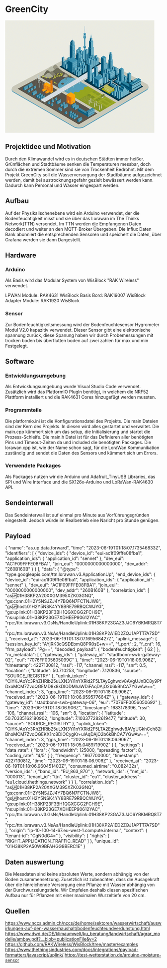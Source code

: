 # GreenCity
![gif](./Image/giphy.gif)

## Projektidee und Motivation
Durch den Klimawandel wird es in deutschen Städten immer heißer. Grünflächen und Stadtbäume senken die Temperaturen messbar, doch durch die extremen Sommer sind sie von Trockenheit Bedrohnt. Mit dem Projekt GreenCity soll die Wasserversorgung der Stadtbäume aufgezeichnet werden, damit bei austrocknungsgefahr gezielt  bewässert werden kann. Dadurch kann Personal und Wasser eingespart werden.


## Aufbau
Auf der Physikalischenebene wird ein Arduino verwendet, der die Bodenfeuchtigkeit misst und sie über das Lorawan im The Thinks Network(TTN) versendet. Im TTN werden die Empfangenen Daten decodiert und weiter an den MQTT-Broker Übergeben. Die Influx Daten Bank abonniert die entsprechenden Sensoren und speichert die Daten, über Grafana werden sie dann Dargestellt.


## Hardware 

### Arduino 
Als Basis wird das Modular System von WisBlock "RAK Wireless" verwendet.

LPWAN Module:     RAK4631 WisBlock
Basis Bord:       RAK19007 WisBlock  
Adapter Module:   RAK1920 WisBlock 

### Sensor 
Zur Bodenfeuchtigkeitsmessung wird der Bodenfeuchtesensor Hygrometer Modul V2.0 kapazitiv verwendet. Dieser Sensor gibt eine elektronische spannung zurück, diese Spanung haben wir durch Probemessungen mit trocken boden bis überflutten boden auf zwei zahlen für max und min Festgelegt.


## Software 

### Entwicklungsumgebung
Als Entwicklungsumgebung wurde Visual Studio Code verwendet. Zusätzlich wird das PlatformIO PlugIn benötigt, in welchem die NRF52 Plattform installiert und die RAK4631 Cores hinzugefügt werden mussten. 

### Programmteile
Die platformio.ini ist die Konfigurationsdatei des Projekts. 
Die main Dateien sind der Kern des Projekts. In diesen wird alles gestartet und verwaltet. 
Die main.cpp kümmert sich um das setup, die Initialisierung und startet die Prozess-Schleife. Die main.h Datei ist für das Definieren aller benötigten Pins und Timeout-Zeiten da und included die benötigten Packages. 
Die lorawan.cpp ist, wie der Name schon sagt, für die LoraWan Kommunikation zuständig und sendet die Daten des Sensors und kümmert sich um Errors. 

### Verwendete Packages
Als Packages nutzen wir die Arduino und Adafruit_TinyUSB Libraries, das SPI und Wire Interface und die SX126x-Arduino und LoRaWan-RAK4630 API. 


## Sendeinterwall 
Das Sendeinterwall ist auf einmal pro Minute aus Vorführungsgründen eingestellt. Jedoch würde im Realbetrieb eine Naricht pro Stunde genügen.

## Payload

{
  "name": "as.up.data.forward",
  "time": "2023-06-19T01:18:07.173546833Z",
  "identifiers": [
    {
      "device_ids": {
        "device_id": "eui-ac1f09fffe08fba1",
        "application_ids": {
          "application_id": "sennet"
        },
        "dev_eui": "AC1F09FFFE08FBA1",
        "join_eui": "0000000000000000",
        "dev_addr": "260B160B"
      }
    }
  ],
  "data": {
    "@type": "type.googleapis.com/ttn.lorawan.v3.ApplicationUp",
    "end_device_ids": {
      "device_id": "eui-ac1f09fffe08fba1",
      "application_ids": {
        "application_id": "sennet"
      },
      "dev_eui": "AC1F09FFFE08FBA1",
      "join_eui": "0000000000000000",
      "dev_addr": "260B160B"
    },
    "correlation_ids": [
      "as:up:01H38KP2A20XXGM395XZK03GNQ",
      "gs:conn:01H2Y5NSJZJ4Y7BQ6N7FCTNJW8",
      "gs:up:host:01H2Y5NSK4YY8BRE79RBQCWJYG",
      "gs:uplink:01H38KP23F3BH1QGXCGG2FCH9E",
      "ns:uplink:01H38KP23GE7XDHEEP90612YAC",
      "rpc:/ttn.lorawan.v3.GsNs/HandleUplink:01H38KP23GAZ3JJC6YBKMRQ8T7",
      "rpc:/ttn.lorawan.v3.NsAs/HandleUplink:01H38KP2A1ED2ZQJ1APTT7A7SD"
    ],
    "received_at": "2023-06-19T01:18:07.169568427Z",
    "uplink_message": {
      "session_key_id": "AYjRK3cQSDEbmQ8PR0sE+w==",
      "f_port": 2,
      "f_cnt": 16,
      "frm_payload": "Pg==",
      "decoded_payload": {
        "bodenfeuchtigkeit": [
          62
        ]
      },
      "rx_metadata": [
        {
          "gateway_ids": {
            "gateway_id": "stadtbonn-swb-gateway-02",
            "eui": "7076FF005605099C"
          },
          "time": "2023-06-19T01:18:06.906Z",
          "timestamp": 4227130812,
          "rssi": -117,
          "channel_rssi": -117,
          "snr": 0.5,
          "location": {
            "latitude": 50.710253,
            "longitude": 7.120836,
            "source": "SOURCE_REGISTRY"
          },
          "uplink_token": "CiYKJAoYc3RhZHRib25uLXN3Yi1nYXRld2F5LTAyEghwdv8AVgUJnBC8y9PfDxoMCM7ZvqQGEMD8x8kDIODMhaWDiFAqDAjO2b6kBhCA7YGwAw==",
          "channel_index": 3,
          "gps_time": "2023-06-19T01:18:06.906Z",
          "received_at": "2023-06-19T01:18:06.959577664Z"
        },
        {
          "gateway_ids": {
            "gateway_id": "stadtbonn-swb-gateway-06",
            "eui": "7076FF0056050692"
          },
          "time": "2023-06-19T01:18:06.906Z",
          "timestamp": 1683178396,
          "rssi": -106,
          "channel_rssi": -106,
          "snr": 8,
          "location": {
            "latitude": 50.70335162180902,
            "longitude": 7.103377282619477,
            "altitude": 30,
            "source": "SOURCE_REGISTRY"
          },
          "uplink_token": "CiYKJAoYc3RhZHRib25uLXN3Yi1nYXRld2F5LTA2Eghwdv8AVgUGkhCch82iBhoMCM7ZvqQGEKX1rc8DIOCygKr+ulAqDAjO2b6kBhCA7YGwAw==",
          "channel_index": 3,
          "gps_time": "2023-06-19T01:18:06.906Z",
          "received_at": "2023-06-19T01:18:05.048971990Z"
        }
      ],
      "settings": {
        "data_rate": {
          "lora": {
            "bandwidth": 125000,
            "spreading_factor": 8,
            "coding_rate": "4/5"
          }
        },
        "frequency": "867700000",
        "timestamp": 4227130812,
        "time": "2023-06-19T01:18:06.906Z"
      },
      "received_at": "2023-06-19T01:18:06.960451403Z",
      "consumed_airtime": "0.082432s",
      "version_ids": {
        "band_id": "EU_863_870"
      },
      "network_ids": {
        "net_id": "000013",
        "tenant_id": "ttn",
        "cluster_id": "eu1",
        "cluster_address": "eu1.cloud.thethings.network"
      }
    }
  },
  "correlation_ids": [
    "as:up:01H38KP2A20XXGM395XZK03GNQ",
    "gs:conn:01H2Y5NSJZJ4Y7BQ6N7FCTNJW8",
    "gs:up:host:01H2Y5NSK4YY8BRE79RBQCWJYG",
    "gs:uplink:01H38KP23F3BH1QGXCGG2FCH9E",
    "ns:uplink:01H38KP23GE7XDHEEP90612YAC",
    "rpc:/ttn.lorawan.v3.GsNs/HandleUplink:01H38KP23GAZ3JJC6YBKMRQ8T7",
    "rpc:/ttn.lorawan.v3.NsAs/HandleUplink:01H38KP2A1ED2ZQJ1APTT7A7SD"
  ],
  "origin": "ip-10-100-14-67.eu-west-1.compute.internal",
  "context": {
    "tenant-id": "CgN0dG4="
  },
  "visibility": {
    "rights": [
      "RIGHT_APPLICATION_TRAFFIC_READ"
    ]
  },
  "unique_id": "01H38KP2A50W9BFAHGG9BERC1E"
}

## Daten auswertung 
Die Messdaten sind keine absoluten Werte, sondern abhängig von der Boden zusammensetzung. Zusetzlich ist zubeachten, dass die Ausagekraft über die hinreichende Versorgung eine Pflanze mit Wasser abhängig 
von der Durchwurzelungstiefe. Wir Empfelen deshalb diesen spezifischen Aufbau nur für Pflanzen mit einer maximalen Wurzeltiefe von 20 cm.


## Quellen
https://www.nccs.admin.ch/nccs/de/home/sektoren/wasserwirtschaft/auswirkungen-auf-den-wasserhaushalt/bodenfeuchteundverdunstung.html
https://www.dwd.de/DE/klimaumwelt/ku_beratung/landwirtschaft/agrar_modelle/ambav.pdf?__blob=publicationFile&v=2
https://github.com/RAKWireless/WisBlock/tree/master/examples
https://www.thethingsindustries.com/docs/integrations/payload-formatters/javascript/uplink/
https://test-wetterstation.de/arduino-moisture-sensor

